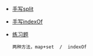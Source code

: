 - [手写split](https://github.com/silence7x7/Leetcode/blob/master/%E9%A2%98%E8%A7%A3/split.md)
- [手写indexOf]()
- [练习题](https://leetcode-cn.com/problems/word-pattern/)

      两种方法，map+set  /  indexOf
